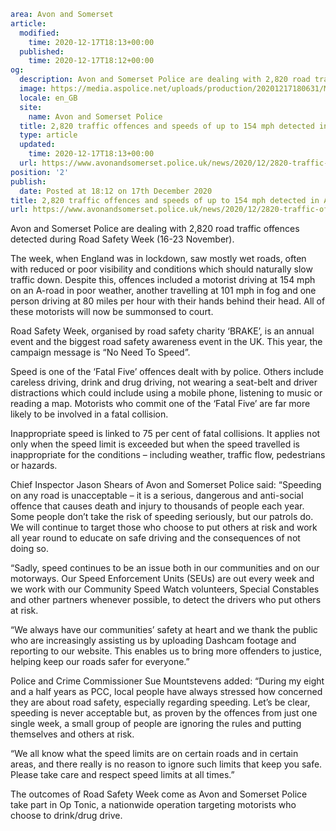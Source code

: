 ```yaml
area: Avon and Somerset
article:
  modified:
    time: 2020-12-17T18:13+00:00
  published:
    time: 2020-12-17T18:12+00:00
og:
  description: Avon and Somerset Police are dealing with 2,820 road traffic offences detected during Road Safety Week (16-23 November).
  image: https://media.aspolice.net/uploads/production/20201217180631/Motorway-early-patrol-scaled.jpg
  locale: en_GB
  site:
    name: Avon and Somerset Police
  title: 2,820 traffic offences and speeds of up to 154 mph detected in Avon and Somerset during National Road Safety Week | Avon and Somerset Police
  type: article
  updated:
    time: 2020-12-17T18:13+00:00
  url: https://www.avonandsomerset.police.uk/news/2020/12/2820-traffic-offences-and-speeds-of-up-to-154-mph-detected-in-avon-and-somerset-during-national-road-safety-week/
position: '2'
publish:
  date: Posted at 18:12 on 17th December 2020
title: 2,820 traffic offences and speeds of up to 154 mph detected in Avon and Somerset during National Road Safety Week | Avon and Somerset Police
url: https://www.avonandsomerset.police.uk/news/2020/12/2820-traffic-offences-and-speeds-of-up-to-154-mph-detected-in-avon-and-somerset-during-national-road-safety-week/
```

Avon and Somerset Police are dealing with 2,820 road traffic offences detected during Road Safety Week (16-23 November).

The week, when England was in lockdown, saw mostly wet roads, often with reduced or poor visibility and conditions which should naturally slow traffic down. Despite this, offences included a motorist driving at 154 mph on an A-road in poor weather, another travelling at 101 mph in fog and one person driving at 80 miles per hour with their hands behind their head. All of these motorists will now be summonsed to court.

Road Safety Week, organised by road safety charity ‘BRAKE’, is an annual event and the biggest road safety awareness event in the UK. This year, the campaign message is “No Need To Speed”.

Speed is one of the ‘Fatal Five’ offences dealt with by police. Others include careless driving, drink and drug driving, not wearing a seat-belt and driver distractions which could include using a mobile phone, listening to music or reading a map. Motorists who commit one of the ‘Fatal Five’ are far more likely to be involved in a fatal collision.

Inappropriate speed is linked to 75 per cent of fatal collisions. It applies not only when the speed limit is exceeded but when the speed travelled is inappropriate for the conditions – including weather, traffic flow, pedestrians or hazards.

Chief Inspector Jason Shears of Avon and Somerset Police said: “Speeding on any road is unacceptable – it is a serious, dangerous and anti-social offence that causes death and injury to thousands of people each year. Some people don’t take the risk of speeding seriously, but our patrols do. We will continue to target those who choose to put others at risk and work all year round to educate on safe driving and the consequences of not doing so.

“Sadly, speed continues to be an issue both in our communities and on our motorways. Our Speed Enforcement Units (SEUs) are out every week and we work with our Community Speed Watch volunteers, Special Constables and other partners whenever possible, to detect the drivers who put others at risk.

“We always have our communities’ safety at heart and we thank the public who are increasingly assisting us by uploading Dashcam footage and reporting to our website. This enables us to bring more offenders to justice, helping keep our roads safer for everyone.”

Police and Crime Commissioner Sue Mountstevens added: “During my eight and a half years as PCC, local people have always stressed how concerned they are about road safety, especially regarding speeding. Let’s be clear, speeding is never acceptable but, as proven by the offences from just one single week, a small group of people are ignoring the rules and putting themselves and others at risk.

“We all know what the speed limits are on certain roads and in certain areas, and there really is no reason to ignore such limits that keep you safe. Please take care and respect speed limits at all times.”

The outcomes of Road Safety Week come as Avon and Somerset Police take part in Op Tonic, a nationwide operation targeting motorists who choose to drink/drug drive.
